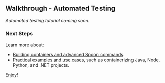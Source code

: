 ## Walkthrough - Automated Testing

*Automated testing tutorial coming soon.*

### Next Steps 

Learn more about:

- [Building containers and advanced Spoon commands](/docs/building).
- [Practical examples and use cases](/docs/reference/samples), such as containerizing Java, Node, Python, and .NET projects.


Enjoy!